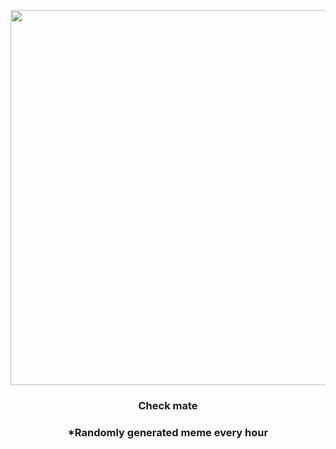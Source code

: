 <p align="center">
        <img src="https://i.redd.it/ixjxyo23wo2a1.png" width="600" height="600">
        </p>
        <h3 align="center">Check mate</h3>
        <h3 align="center">*Randomly generated meme every hour</h3>
    